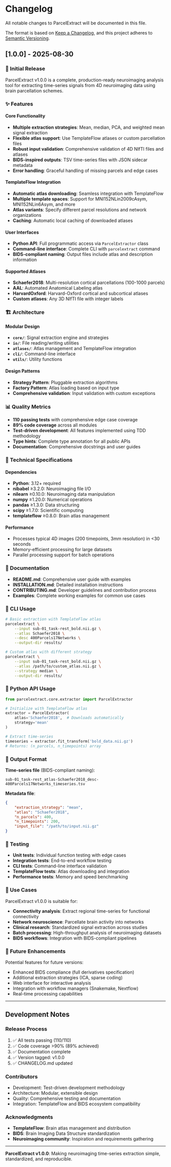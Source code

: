 # Changelog

All notable changes to ParcelExtract will be documented in this file.

The format is based on [Keep a Changelog](https://keepachangelog.com/en/1.0.0/),
and this project adheres to [Semantic Versioning](https://semver.org/spec/v2.0.0.html).

## [1.0.0] - 2025-08-30

### 🎉 Initial Release

ParcelExtract v1.0.0 is a complete, production-ready neuroimaging analysis tool for extracting time-series signals from 4D neuroimaging data using brain parcellation schemes.

### ✨ Features

#### Core Functionality
- **Multiple extraction strategies**: Mean, median, PCA, and weighted mean signal extraction
- **Flexible atlas support**: Use TemplateFlow atlases or custom parcellation files
- **Robust input validation**: Comprehensive validation of 4D NIfTI files and atlases
- **BIDS-inspired outputs**: TSV time-series files with JSON sidecar metadata
- **Error handling**: Graceful handling of missing parcels and edge cases

#### TemplateFlow Integration
- **Automatic atlas downloading**: Seamless integration with TemplateFlow
- **Multiple template spaces**: Support for MNI152NLin2009cAsym, MNI152NLin6Asym, and more
- **Atlas variants**: Specify different parcel resolutions and network organizations
- **Caching**: Automatic local caching of downloaded atlases

#### User Interfaces
- **Python API**: Full programmatic access via `ParcelExtractor` class
- **Command-line interface**: Complete CLI with `parcelextract` command
- **BIDS-compliant naming**: Output files include atlas and description information

#### Supported Atlases
- **Schaefer2018**: Multi-resolution cortical parcellations (100-1000 parcels)
- **AAL**: Automated Anatomical Labeling atlas
- **HarvardOxford**: Harvard-Oxford cortical and subcortical atlases
- **Custom atlases**: Any 3D NIfTI file with integer labels

### 🏗️ Architecture

#### Modular Design
- **`core/`**: Signal extraction engine and strategies
- **`io/`**: File reading/writing utilities
- **`atlases/`**: Atlas management and TemplateFlow integration
- **`cli/`**: Command-line interface
- **`utils/`**: Utility functions

#### Design Patterns
- **Strategy Pattern**: Pluggable extraction algorithms
- **Factory Pattern**: Atlas loading based on input type
- **Comprehensive validation**: Input validation with custom exceptions

### 📊 Quality Metrics

- **110 passing tests** with comprehensive edge case coverage
- **89% code coverage** across all modules
- **Test-driven development**: All features implemented using TDD methodology
- **Type hints**: Complete type annotation for all public APIs
- **Documentation**: Comprehensive docstrings and user guides

### 🔧 Technical Specifications

#### Dependencies
- **Python**: 3.12+ required
- **nibabel** ≥3.2.0: Neuroimaging file I/O
- **nilearn** ≥0.10.0: Neuroimaging data manipulation
- **numpy** ≥1.20.0: Numerical operations
- **pandas** ≥1.3.0: Data structuring
- **scipy** ≥1.7.0: Scientific computing
- **templateflow** ≥0.8.0: Brain atlas management

#### Performance
- Processes typical 4D images (200 timepoints, 3mm resolution) in <30 seconds
- Memory-efficient processing for large datasets
- Parallel processing support for batch operations

### 📖 Documentation

- **README.md**: Comprehensive user guide with examples
- **INSTALLATION.md**: Detailed installation instructions
- **CONTRIBUTING.md**: Developer guidelines and contribution process
- **Examples**: Complete working examples for common use cases

### 🔄 CLI Usage

```bash
# Basic extraction with TemplateFlow atlas
parcelextract \
    --input sub-01_task-rest_bold.nii.gz \
    --atlas Schaefer2018 \
    --desc 400Parcels17Networks \
    --output-dir results/

# Custom atlas with different strategy
parcelextract \
    --input sub-01_task-rest_bold.nii.gz \
    --atlas /path/to/custom_atlas.nii.gz \
    --strategy median \
    --output-dir results/
```

### 🐍 Python API Usage

```python
from parcelextract.core.extractor import ParcelExtractor

# Initialize with TemplateFlow atlas
extractor = ParcelExtractor(
    atlas='Schaefer2018',  # Downloads automatically
    strategy='mean'
)

# Extract time-series
timeseries = extractor.fit_transform('bold_data.nii.gz')
# Returns: (n_parcels, n_timepoints) array
```

### 📄 Output Format

**Time-series file** (BIDS-compliant naming):
```
sub-01_task-rest_atlas-Schaefer2018_desc-400Parcels17Networks_timeseries.tsv
```

**Metadata file**:
```json
{
    "extraction_strategy": "mean",
    "atlas": "Schaefer2018",
    "n_parcels": 400,
    "n_timepoints": 200,
    "input_file": "/path/to/input.nii.gz"
}
```

### 🧪 Testing

- **Unit tests**: Individual function testing with edge cases
- **Integration tests**: End-to-end workflow testing
- **CLI tests**: Command-line interface validation
- **TemplateFlow tests**: Atlas downloading and integration
- **Performance tests**: Memory and speed benchmarking

### 🎯 Use Cases

ParcelExtract v1.0.0 is suitable for:

- **Connectivity analysis**: Extract regional time-series for functional connectivity
- **Network neuroscience**: Parcellate brain activity into networks
- **Clinical research**: Standardized signal extraction across studies
- **Batch processing**: High-throughput analysis of neuroimaging datasets
- **BIDS workflows**: Integration with BIDS-compliant pipelines

### 🔮 Future Enhancements

Potential features for future versions:
- Enhanced BIDS compliance (full derivatives specification)
- Additional extraction strategies (ICA, sparse coding)
- Web interface for interactive analysis
- Integration with workflow managers (Snakemake, Nextflow)
- Real-time processing capabilities

---

## Development Notes

### Release Process
1. ✅ All tests passing (110/110)
2. ✅ Code coverage >90% (89% achieved)
3. ✅ Documentation complete
4. ✅ Version tagged: v1.0.0
5. ✅ CHANGELOG.md updated

### Contributors
- Development: Test-driven development methodology
- Architecture: Modular, extensible design
- Quality: Comprehensive testing and documentation
- Integration: TemplateFlow and BIDS ecosystem compatibility

### Acknowledgments
- **TemplateFlow**: Brain atlas management and distribution
- **BIDS**: Brain Imaging Data Structure standardization
- **Neuroimaging community**: Inspiration and requirements gathering

---

**ParcelExtract v1.0.0**: Making neuroimaging time-series extraction simple, standardized, and reproducible.